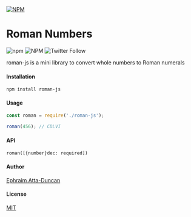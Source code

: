 [![NPM](https://nodei.co/npm/roman-js.png)](https://nodei.co/npm/roman-js/)

# Roman Numbers

![npm](https://img.shields.io/npm/v/roman-js) ![NPM](https://img.shields.io/npm/l/roman-js)
![Twitter Follow](https://img.shields.io/twitter/follow/dephraiim?style=social)

roman-js is a mini library to convert whole numbers to Roman numerals

#### Installation

`npm install roman-js`

#### Usage

```js
const roman = require('./roman-js');

roman(456); // CDLVI
```

#### API

`roman([{number}dec: required])`

#### Author

[Ephraim Atta-Duncan](https://dephraiim.now.sh)

#### License

[MIT](./license)
